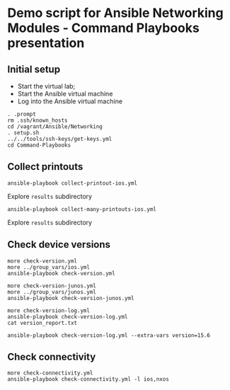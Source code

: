 # Demo script for **Ansible Networking Modules - Command Playbooks** presentation

## Initial setup

* Start the virtual lab;
* Start the Ansible virtual machine
* Log into the Ansible virtual machine

```
. .prompt
rm .ssh/known_hosts
cd /vagrant/Ansible/Networking
. setup.sh
../../tools/ssh-keys/get-keys.yml
cd Command-Playbooks
```

## Collect printouts

```
ansible-playbook collect-printout-ios.yml
```

Explore `results` subdirectory

```
ansible-playbook collect-many-printouts-ios.yml
```

Explore `results` subdirectory


## Check device versions

```
more check-version.yml
more ../group_vars/ios.yml
ansible-playbook check-version.yml
```

```
more check-version-junos.yml
more ../group_vars/junos.yml
ansible-playbook check-version-junos.yml
```

```
more check-version-log.yml
ansible-playbook check-version-log.yml
cat version_report.txt
```

```
ansible-playbook check-version-log.yml --extra-vars version=15.6
```

## Check connectivity

```
more check-connectivity.yml
ansible-playbook check-connectivity.yml -l ios,nxos
```
